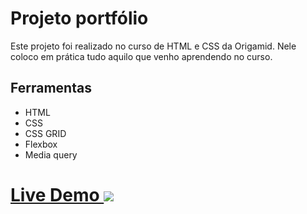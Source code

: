 # Projeto portfólio
Este projeto foi realizado no curso de HTML e CSS da Origamid. 
Nele coloco em prática tudo aquilo que venho aprendendo no curso.


<h2>Ferramentas</h2>
    <ul>
        <li>HTML</li>
        <li>CSS</li>
        <li>CSS GRID</li>
        <li>Flexbox</li>
        <li>Media query</li>
    </ul>

# <a href="https://lucianoholiv.github.io/projeto-portfolio-origamid/" target="_blank" rel="noopener noreferrer">Live Demo <img src= "https://raw.githubusercontent.com/LucianoHoliv/projeto-portfolio-origamid/main/projeto-portfolio.png"/></a>
